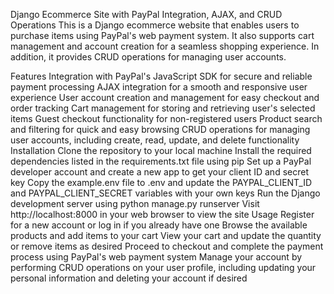 Django Ecommerce Site with PayPal Integration, AJAX, and CRUD Operations
This is a Django ecommerce website that enables users to purchase items using PayPal's web payment system. It also supports cart management and account creation for a seamless shopping experience. In addition, it provides CRUD operations for managing user accounts.

Features
Integration with PayPal's JavaScript SDK for secure and reliable payment processing
AJAX integration for a smooth and responsive user experience
User account creation and management for easy checkout and order tracking
Cart management for storing and retrieving user's selected items
Guest checkout functionality for non-registered users
Product search and filtering for quick and easy browsing
CRUD operations for managing user accounts, including create, read, update, and delete functionality
Installation
Clone the repository to your local machine
Install the required dependencies listed in the requirements.txt file using pip
Set up a PayPal developer account and create a new app to get your client ID and secret key
Copy the example.env file to .env and update the PAYPAL_CLIENT_ID and PAYPAL_CLIENT_SECRET variables with your own keys
Run the Django development server using python manage.py runserver
Visit http://localhost:8000 in your web browser to view the site
Usage
Register for a new account or log in if you already have one
Browse the available products and add items to your cart
View your cart and update the quantity or remove items as desired
Proceed to checkout and complete the payment process using PayPal's web payment system
Manage your account by performing CRUD operations on your user profile, including updating your personal information and deleting your account if desired
